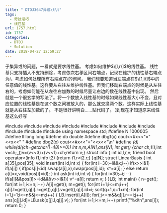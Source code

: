```yaml
---
title: " DTOJ3647异或\t\t"
tags:
  - 奇技淫巧
  - 线性基
url: 1757.html
id: 1757
categories:
  - DTOJ
  - Solution
date: 2018-04-27 12:59:27
---
```


子集异或的问题，一看就是要求线性基。 考虑如何维护$\[l,r\]$的线性基。 线性基只支持插入不支持删除，考虑依次右移区间右端点，记现在维护的线性基右端点为$i$，考虑如何处理所有右端点在$i$的询问。 我们想要知道当左端点在$\[1,i\]$中的任意值的线性基。这样要从右往左维护线性基。但我们移动右端点的时候是从左往右的，考虑如何能在从左往右加数的时候尽量让右边的数在线性基中出现。 然后就是一个很玄学的写法了。将一个数放入线性基的时候如果线性基大小不变，且对应位置的线性基是在这个数之间被放入的，那么就交换两个数。这样实际上线性基就是从右往左加数的了。 不是很好讲明白……贴代码了。（到现在才知道原来线性基这么好写

#include<iostream>
#include<cstdio>
#include<cstdlib>
#include<cstring>
#include<string>
#include<cmath>
#include<algorithm>
#include<queue>
#include<vector>
#include<set>
#include<map>
using namespace std;
#define N 1000005
#define ll long long
#define db double
#define dbg1(x) cout<<#x<<"="<<x<<" "
#define dbg2(x) cout<<#x<<"="<<x<<"\\n"
#define _(d) while(d((ch=getchar()-48)>=0))
int n,m,A\[N\],ans\[N\];
int get() {char ch;_(!);int v=ch;_()v=(v<<3)+(v<<1)+ch;return v;}
struct info
{
    int id,l,r,v;
    friend bool operator<(info t1,info t2) {return t1.r<t2.r;}
}q\[N\];
struct LinearBasis
{
    int a\[35\],pos\[35\];
    void insert(int id,int x)
    {
        for(int i=30;~i&&x;i--)
            if(x>>i&1)
                if(a\[i\])
                {
                    if(pos\[i\]<id) swap(a\[i\],x),swap(pos\[i\],id);
                    x^=a\[i\];
                }
                else return a\[i\]=x,void(pos\[i\]=id);
    }
    int ask(int id,int v)
    {
        for(int i=30;~i;i--)
            if(a\[i\]&&pos\[i\]>=id&&!(v>>i&1)) v^=a\[i\];
        return v;
    }
}LB;
int main()
{
    n=get();
    for(int i=1;i<=n;i++) A\[i\]=get();
    m=get();
    for(int i=1;i<=m;i++) q\[i\].l=get(),q\[i\].r=get(),q\[i\].v=get(),q\[i\].id=i;
    sort(q+1,q+1+m);
    for(int i=1,j=1;i<=n&&j<=m;i++)
    {
        LB.insert(i,A\[i\]);
        for(;j<=m&&q\[j\].r==i;j++) ans\[q\[j\].id\]=LB.ask(q\[j\].l,q\[j\].v);
    }
    for(int i=1;i<=m;i++) printf("%d\\n",ans\[i\]);
    return 0;
}